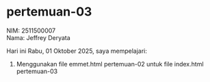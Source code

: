 # pertemuan-03
NIM: 2511500007<br>
Nama: Jeffrey Deryata

Hari ini Rabu, 01 Oktober 2025, saya mempelajari:
<ol>
    <li>Menggunakan file emmet.html pertemuan-02 untuk file index.html pertemuan-03</li>
</ol>